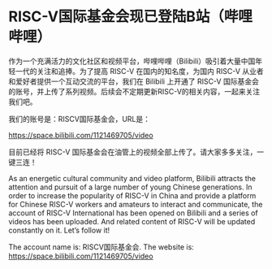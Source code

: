# RISC-V国际基金会现已登陆B站（哔哩哔哩）

作为一个充满活力的文化社区和视频平台，哔哩哔哩（Bilibili）吸引着大量中国年轻一代的关注和追捧。为了提高 RISC-V 在国内的知名度，为国内 RISC-V 从业者和爱好者提供一个互动交流的平台，我们在 Bilibili 上开通了 RISC-V 国际基金会的账号，并上传了系列视频。后续会不定期更新RISC-V的相关内容，一起来关注我们吧。

我们的账号是：RISCV国际基金会，URL是：

https://space.bilibili.com/1121469705/video

目前已经将 RISC-V 国际基金会在油管上的视频全部上传了。请大家多多关注，一键三连！
 
As an energetic cultural community and video platform, Bilibili attracts the attention and pursuit of a large number of young Chinese generations. In order to increase the popularity of RISC-V in China and provide a platform for Chinese RISC-V workers and amateurs to interact and communicate, the account of RISC-V International has been opened on Bilibili and a series of videos has been uploaded. And related content of RISC-V will be updated constantly on it. Let’s follow it!

The account name is:  RISCV国际基金会. The website is: https://space.bilibili.com/1121469705/video

